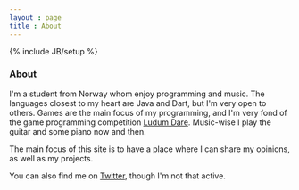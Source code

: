 ```yaml
---
layout : page
title : About
---
```


{% include JB/setup %}

### **About**

I'm a student from Norway whom enjoy programming and music. The languages closest to my heart are Java and Dart, but I'm very open to others. Games are the main focus of my programming, and I'm very fond of the game programming competition <a href="http://ludumdare.com/compo" target="_blank">Ludum Dare</a>. Music-wise I play the guitar and some piano now and then.

The main focus of this site is to have a place where I can share my opinions, as well as my projects.

You can also find me on <a href="http://twitter.com/simengangstad" target="_blank">Twitter</a>, though I'm not that active.